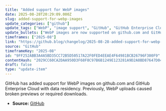 ```yaml
---
title: "Added support for WebP images"
date: 2025-08-28T20:29:09.000Z
slug: added-support-for-webp-images
update_categories: ["github"]
update_tags: ["WebP", "image support", "GitHub", "GitHub Enterprise Cloud", "data residency"]
update_bullets: ["WebP images are now supported on github.com and GitHub Enterprise Cloud with data residency.", "Uploading WebP images no longer results in broken previews or forced downloads.", "This update improves image handling and preview functionality for WebP format."]
timeframes: ["2025-08"]
link: "https://github.blog/changelog/2025-08-28-added-support-for-webp-images"
source: "GitHub"
timeframeKey: "2025-08"
id: "9FF252ABB3A4A5BD35CC72B5D50517A22F0FED4EEAE4F64981BCB26796F300F9"
contentHash: "2029CC60CA2DAA950D3F68F8C97B6B1249E123281A9D2A8BD87647D04A502C24"
draft: false
type: "update-item"
---
```


GitHub has added support for WebP images on github.com and GitHub Enterprise Cloud with data residency. Previously, WebP uploads caused broken previews or required downloads.

- **Source:** [GitHub](https://github.blog/changelog/2025-08-28-added-support-for-webp-images)
